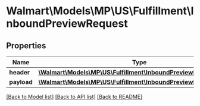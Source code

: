 # Walmart\Models\MP\US\Fulfillment\InboundPreviewRequest

## Properties

Name | Type | Description | Notes
------------ | ------------- | ------------- | -------------
**header** | [**\Walmart\Models\MP\US\Fulfillment\InboundPreviewRequestHeader**](InboundPreviewRequestHeader.md) |  |
**payload** | [**\Walmart\Models\MP\US\Fulfillment\InboundPreviewRequestPayload**](InboundPreviewRequestPayload.md) |  |


[[Back to Model list]](./) [[Back to API list]](../../../../../README.md#supported-apis) [[Back to README]](../../../../../README.md)
